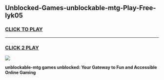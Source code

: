 
## Unblocked-Games-unblockable-mtg-Play-Free-lyk05
<h3>
<a href="https://premium76.site?title=unblockable-mtg&ref=20M">CLICK TO PLAY</a></h3>
<hr>

<h3>
<a href="https://premium76.site?title=unblockable-mtg&ref=20M">CLICK 2 PLAY</a>
  
</h3>

<a href="https://premium76.site?title=unblockable-mtg&ref=19M"><img src="https://clearcache.store/games.png"></a>


**unblockable-mtg games unblocked: Your Gateway to Fun and Accessible Online Gaming**
